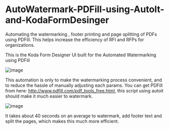 # AutoWatermark-PDFill-using-AutoIt-and-KodaFormDesinger
Automating the watermarking , footer printing and page splitting of PDFs using PDFill. This helps increase the efficiency of RFI and RFPs for organizations.


This is the Koda Form Designer UI built for the Automated Watermarking using PDFill



![image](https://user-images.githubusercontent.com/88423149/164878114-bcce7a5a-63bf-4f74-9ece-f991fce859f3.png)



This automation is only to make the watermarking process convenient, and to reduce the hassle of manually adjusting each params.
You can get PDFill from here: http://www.pdfill.com/pdf_tools_free.html, this script using autoit should make it much easier to watermark.



![image](https://user-images.githubusercontent.com/88423149/165281920-47e41246-690e-40e8-8f87-0371fb64d2d4.png)




It takes about 40 seconds on an average to watermark, add footer text and split the pages, which makes this much more efficient.
